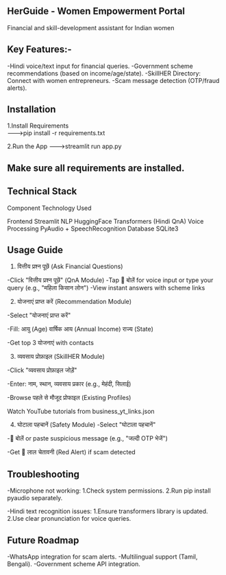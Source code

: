 ## HerGuide - Women Empowerment Portal
Financial and skill-development assistant for Indian women

## Key Features:-

-Hindi voice/text input for financial queries.
-Government scheme recommendations (based on income/age/state).
-SkillHER Directory: Connect with women entrepreneurs.
-Scam message detection (OTP/fraud alerts).
 
## Installation  

1.Install Requirements  
--->pip install -r requirements.txt

2.Run the App
--->streamlit run app.py

## Make sure all requirements are installed.

## Technical Stack
Component	         Technology Used

Frontend	            Streamlit
NLP	                    HuggingFace Transformers (Hindi QnA)
Voice Processing	    PyAudio + SpeechRecognition
Database	            SQLite3

## Usage Guide
1. वित्तीय प्रश्न पूछें (Ask Financial Questions)

-Click "वित्तीय प्रश्न पूछें" (QnA Module)
-Tap 🎤 बोलें for voice input or type your query (e.g., "महिला किसान लोन")
-View instant answers with scheme links

2. योजनाएं प्राप्त करें (Recommendation Module)

-Select "योजनाएं प्राप्त करें"

-Fill:
आयु (Age)
वार्षिक आय (Annual Income)
राज्य (State)

-Get top 3 योजनाएं with contacts

3. व्यवसाय प्रोफ़ाइल (SkillHER Module)

-Click "व्यवसाय प्रोफ़ाइल जोड़ें"

-Enter: नाम, स्थान, व्यवसाय प्रकार (e.g., मेहंदी, सिलाई)

-Browse पहले से मौजूद प्रोफाइल (Existing Profiles)

Watch YouTube tutorials from business_yt_links.json

4. घोटाला पहचानें (Safety Module)
-Select "घोटाला पहचानें"

-🎤 बोलें or paste suspicious message (e.g., "जल्दी OTP भेजें")

-Get 🛑 लाल चेतावनी (Red Alert) if scam detected


## Troubleshooting

-Microphone not working:
1.Check system permissions.
2.Run pip install pyaudio separately.

-Hindi text recognition issues:
1.Ensure transformers library is updated.
2.Use clear pronunciation for voice queries.

## Future Roadmap
-WhatsApp integration for scam alerts.
-Multilingual support (Tamil, Bengali).
-Government scheme API integration.